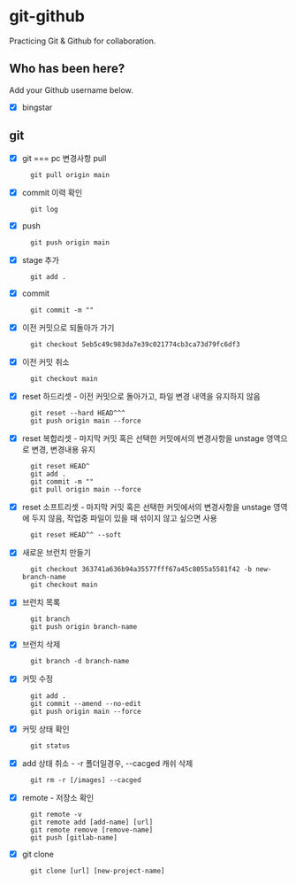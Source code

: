# git-github

Practicing Git &amp; Github for collaboration.

## Who has been here?

Add your Github username below.

- [x] bingstar

## git

- [x] git === pc 변경사항 pull

        git pull origin main

- [x] commit 이력 확인

        git log

- [x] push

        git push origin main

- [x] stage 추가

        git add .

- [x] commit

        git commit -m ""

- [x] 이전 커밋으로 되돌아가 가기

        git checkout 5eb5c49c983da7e39c021774cb3ca73d79fc6df3

- [x] 이전 커밋 취소

        git checkout main

- [x] reset 하드리셋 - 이전 커밋으로 돌아가고, 파일 변경 내역을 유지하지 않음

        git reset --hard HEAD^^^
        git push origin main --force

- [x] reset 복합리셋 - 마지막 커밋 혹은 선택한 커밋에서의 변경사항을 unstage 영역으로 변경, 변경내용 유지

        git reset HEAD^
        git add .
        git commit -m ""
        git pull origin main --force

- [x] reset 소프트리셋 - 마지막 커밋 혹은 선택한 커밋에서의 변경사항을 unstage 영역에 두지 않음,
      작업중 파일이 있을 때 섞이지 않고 싶으면 사용

        git reset HEAD^^ --soft

- [x] 새로운 브런치 만들기

        git checkout 363741a636b94a35577fff67a45c8055a5581f42 -b new-branch-name
        git checkout main

- [x] 브런치 목록

        git branch
        git push origin branch-name

- [x] 브런치 삭제

        git branch -d branch-name

- [x] 커밋 수정

        git add .
        git commit --amend --no-edit
        git push origin main --force

- [x] 커밋 상태 확인

        git status

- [x] add 상태 취소 - -r 폴더일경우, --cacged 캐쉬 삭제

        git rm -r [/images] --cacged

- [x] remote - 저장소 확인

        git remote -v
        git remote add [add-name] [url]
        git remote remove [remove-name]
        git push [gitlab-name]

- [x] git clone

        git clone [url] [new-project-name]
